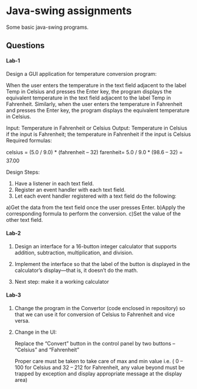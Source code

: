 
# Java-swing assignments

Some basic java-swing programs.

## Questions


#### Lab-1


Design a GUI application for temperature conversion program:

When the user enters the temperature in the text field adjacent to the label Temp in Celsius and presses the Enter key, the program displays the equivalent temperature in the text field adjacent to the label Temp in Fahrenheit. 
Similarly, when the user enters the temperature in Fahrenheit and presses the Enter key, the program displays the equivalent temperature in Celsius.

Input: Temperature in Fahrenheit or Celsius
Output: Temperature in Celsius if the input is Fahrenheit; the temperature in Fahrenheit if the input is Celsius
Required formulas:

celsius = (5.0 / 9.0) * (fahrenheit – 32)
farenheit= 5.0 / 9.0 * (98.6 – 32) = 37.00

Design Steps:


1.	Have a listener in each text field.
2.	Register an event handler with each text field.
3.	Let each event handler registered with a text field do the following:

a)Get the data from the text field once the user presses Enter.
b)Apply the corresponding formula to perform the conversion.
c)Set the value of the other text field.


#### Lab-2 


1. Design an interface for a 16-button integer calculator that supports addition, subtraction, multiplication, and division. 


2. Implement the interface so that the label of the button is displayed in the calculator’s display—that is, it doesn’t do the math.

3. Next step: make it a working calculator


#### Lab-3

1. Change the program  in the Convertor (code enclosed in repository) so that we can use it for conversion of Celsius to Fahrenheit and vice versa. 

2. Change in the UI:

    Replace the “Convert” button in the control panel by two buttons – “Celsius” and “Fahrenheit”

    Proper care must be taken to take care of max and min value i.e. ( 0 – 100 for Celsius and 32 – 212 for Fahrenheit, any value beyond must be trapped by exception and display appropriate message at the display area)





